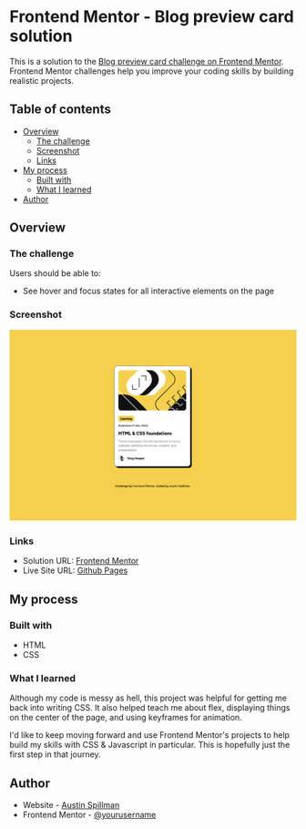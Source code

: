 # Frontend Mentor - Blog preview card solution

This is a solution to the [Blog preview card challenge on Frontend Mentor](https://www.frontendmentor.io/challenges/blog-preview-card-ckPaj01IcS). Frontend Mentor challenges help you improve your coding skills by building realistic projects. 

## Table of contents

- [Overview](#overview)
  - [The challenge](#the-challenge)
  - [Screenshot](#screenshot)
  - [Links](#links)
- [My process](#my-process)
  - [Built with](#built-with)
  - [What I learned](#what-i-learned)
- [Author](#author)

## Overview

### The challenge

Users should be able to:

- See hover and focus states for all interactive elements on the page

### Screenshot

![](./screenshot.png)

### Links

- Solution URL: [Frontend Mentor](https://www.frontendmentor.io/challenges/blog-preview-card-ckPaj01IcS/hub)
- Live Site URL: [Github Pages](https://absynthee.github.io/blog-preview-card/)

## My process

### Built with

- HTML
- CSS

### What I learned

Although my code is messy as hell, this project was helpful for getting me back into writing CSS. It also helped teach me about flex, displaying things on the center of the page, and using keyframes for animation. 

I'd like to keep moving forward and use Frontend Mentor's projects to help build my skills with CSS & Javascript in particular. This is hopefully just the first step in that journey.

## Author

- Website - [Austin Spillman](https://www.austinspillman.com)
- Frontend Mentor - [@yourusername](https://www.frontendmentor.io/profile/yourusername)

